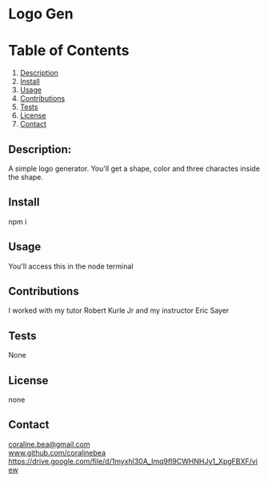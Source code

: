# Logo Gen
  
  # Table of Contents
1. [Description](#description)
2. [Install](#install)
3. [Usage](#usage)
4. [Contributions](#contributions)
5. [Tests](#tests)
6. [License](#license)
7. [Contact](#contact)
## Description:
A simple logo generator. You'll get a shape, color and three charactes inside the shape.
## Install
npm i 
## Usage
You'll access this in the node terminal
## Contributions 
I worked with my tutor Robert Kurle Jr and my instructor Eric Sayer
## Tests
None
## License
none
## Contact
coraline.bea@gmail.com
<br>
www.github.com/coralinebea
<br>
https://drive.google.com/file/d/1myxhl30A_Imq9fI9CWHNHJy1_XpgFBXF/view
